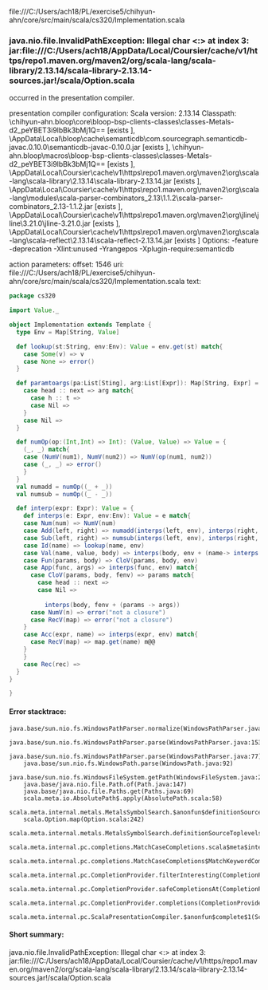 file:///C:/Users/ach18/PL/exercise5/chihyun-ahn/core/src/main/scala/cs320/Implementation.scala
### java.nio.file.InvalidPathException: Illegal char <:> at index 3: jar:file:///C:/Users/ach18/AppData/Local/Coursier/cache/v1/https/repo1.maven.org/maven2/org/scala-lang/scala-library/2.13.14/scala-library-2.13.14-sources.jar!/scala/Option.scala

occurred in the presentation compiler.

presentation compiler configuration:
Scala version: 2.13.14
Classpath:
<WORKSPACE>\chihyun-ahn\.bloop\core\bloop-bsp-clients-classes\classes-Metals-d2_peYBET3i9lbBk3bMj1Q== [exists ], <HOME>\AppData\Local\bloop\cache\semanticdb\com.sourcegraph.semanticdb-javac.0.10.0\semanticdb-javac-0.10.0.jar [exists ], <WORKSPACE>\chihyun-ahn\.bloop\macros\bloop-bsp-clients-classes\classes-Metals-d2_peYBET3i9lbBk3bMj1Q== [exists ], <HOME>\AppData\Local\Coursier\cache\v1\https\repo1.maven.org\maven2\org\scala-lang\scala-library\2.13.14\scala-library-2.13.14.jar [exists ], <HOME>\AppData\Local\Coursier\cache\v1\https\repo1.maven.org\maven2\org\scala-lang\modules\scala-parser-combinators_2.13\1.1.2\scala-parser-combinators_2.13-1.1.2.jar [exists ], <HOME>\AppData\Local\Coursier\cache\v1\https\repo1.maven.org\maven2\org\jline\jline\3.21.0\jline-3.21.0.jar [exists ], <HOME>\AppData\Local\Coursier\cache\v1\https\repo1.maven.org\maven2\org\scala-lang\scala-reflect\2.13.14\scala-reflect-2.13.14.jar [exists ]
Options:
-feature -deprecation -Xlint:unused -Yrangepos -Xplugin-require:semanticdb


action parameters:
offset: 1546
uri: file:///C:/Users/ach18/PL/exercise5/chihyun-ahn/core/src/main/scala/cs320/Implementation.scala
text:
```scala
package cs320

import Value._

object Implementation extends Template {
  type Env = Map[String, Value]

  def lookup(st:String, env:Env): Value = env.get(st) match{
    case Some(v) => v
    case None => error()
  }

  def paramtoargs(pa:List[Sting], arg:List[Expr]): Map[String, Expr] = pa match{
    case head :: next => arg match{
      case h :: t => 
      case Nil => 
    }
    case Nil => 
  }

  def numOp(op:(Int,Int) => Int): (Value, Value) => Value = {
    (_, _) match{
    case (NumV(num1), NumV(num2)) => NumV(op(num1, num2))
    case (_, _) => error()
    }
  }
  val numadd = numOp((_ + _))
  val numsub = numOp((_ - _))

  def interp(expr: Expr): Value = {
    def interps(e: Expr, env:Env): Value = e match{
    case Num(num) => NumV(num)
    case Add(left, right) => numadd(interps(left, env), interps(right, env))
    case Sub(left, right) => numsub(interps(left, env), interps(right, env))
    case Id(name) => lookup(name, env)
    case Val(name, value, body) => interps(body, env + (name-> interps(value, env)))
    case Fun(params, body) => CloV(params, body, env)
    case App(func, args) => interps(func, env) match{
      case CloV(params, body, fenv) => params match{
        case head :: next =>
        case Nil => 
          
          interps(body, fenv + (params -> args))
      case NumV(n) => error("not a closure")
      case RecV(map) => error("not a closure")
    }
    case Acc(expr, name) => interps(expr, env) match{
      case RecV(map) => map.get(name) m@@
    }
    }
    case Rec(rec) => 
  }
}

}

```



#### Error stacktrace:

```
java.base/sun.nio.fs.WindowsPathParser.normalize(WindowsPathParser.java:182)
	java.base/sun.nio.fs.WindowsPathParser.parse(WindowsPathParser.java:153)
	java.base/sun.nio.fs.WindowsPathParser.parse(WindowsPathParser.java:77)
	java.base/sun.nio.fs.WindowsPath.parse(WindowsPath.java:92)
	java.base/sun.nio.fs.WindowsFileSystem.getPath(WindowsFileSystem.java:232)
	java.base/java.nio.file.Path.of(Path.java:147)
	java.base/java.nio.file.Paths.get(Paths.java:69)
	scala.meta.io.AbsolutePath$.apply(AbsolutePath.scala:58)
	scala.meta.internal.metals.MetalsSymbolSearch.$anonfun$definitionSourceToplevels$2(MetalsSymbolSearch.scala:70)
	scala.Option.map(Option.scala:242)
	scala.meta.internal.metals.MetalsSymbolSearch.definitionSourceToplevels(MetalsSymbolSearch.scala:69)
	scala.meta.internal.pc.completions.MatchCaseCompletions.scala$meta$internal$pc$completions$MatchCaseCompletions$$sortSubclasses(MatchCaseCompletions.scala:368)
	scala.meta.internal.pc.completions.MatchCaseCompletions$MatchKeywordCompletion.contribute(MatchCaseCompletions.scala:305)
	scala.meta.internal.pc.CompletionProvider.filterInteresting(CompletionProvider.scala:405)
	scala.meta.internal.pc.CompletionProvider.safeCompletionsAt(CompletionProvider.scala:569)
	scala.meta.internal.pc.CompletionProvider.completions(CompletionProvider.scala:59)
	scala.meta.internal.pc.ScalaPresentationCompiler.$anonfun$complete$1(ScalaPresentationCompiler.scala:214)
```
#### Short summary: 

java.nio.file.InvalidPathException: Illegal char <:> at index 3: jar:file:///C:/Users/ach18/AppData/Local/Coursier/cache/v1/https/repo1.maven.org/maven2/org/scala-lang/scala-library/2.13.14/scala-library-2.13.14-sources.jar!/scala/Option.scala